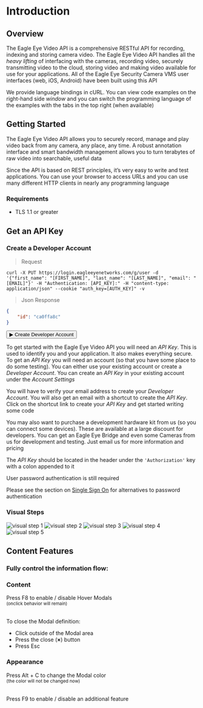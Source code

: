# Introduction

<!--===================================================================-->
## Overview
<!--===================================================================-->

The Eagle Eye Video API is a comprehensive RESTful API for recording, indexing and storing camera video. The Eagle Eye Video API handles all the *heavy lifting* of interfacing with the cameras, recording video, securely transmitting video to the cloud, storing video and making video available for use for your applications. All of the Eagle Eye Security Camera VMS user interfaces (web, iOS, Android) have been built using this API

We provide language bindings in cURL. You can view code examples on the right-hand side *window* and you can switch the programming language of the examples with the tabs in the top right (when available)

<!--===================================================================-->
## Getting Started
<!--===================================================================-->

The Eagle Eye Video API allows you to securely record, manage and play video back from any camera, any place, any time. A robust annotation interface and smart bandwidth management allows you to turn terabytes of raw video into searchable, useful data

Since the API is based on REST principles, it’s very easy to write and test applications. You can use your browser to access URLs and you can use many different HTTP clients in nearly any programming language

### Requirements

  - TLS 1.1 or greater

<!--===================================================================-->
## Get an API Key
<!--===================================================================-->

### Create a Developer Account

> Request

```shell
curl -X PUT https://login.eagleeyenetworks.com/g/user -d '{"first_name": "[FIRST_NAME]", "last_name": "[LAST_NAME]", "email": "[EMAIL]"}' -H "Authentication: [API_KEY]:" -H "content-type: application/json" --cookie "auth_key=[AUTH_KEY]" -v
```

> Json Response

```json
{
    "id": "ca0ffa8c"
}
```

<aside><form action="https://login.eagleeyenetworks.com/api_signup.html"><button>&#9654; Create Developer Account</button></form></aside>

To get started with the Eagle Eye Video API you will need an *API Key*. This is used to identify you and your application. It also makes everything secure. To get an *API Key* you will need an account (so that you have some place to do some testing). You can either use your existing account or create a *Developer Account*. You can create an *API Key* in your existing account under the *Account Settings*

You will have to verify your email address to create your *Developer Account*. You will also get an email with a shortcut to create the *API Key*. Click on the shortcut link to create your *API Key* and get started writing some code

You may also want to purchase a development hardware kit from us (so you can connect some devices). These are available at a large discount for developers. You can get an Eagle Eye <a class="definition" onclick="openModal('DOT-Bridge')">Bridge</a> and even some <a class="definition" onclick="openModal('DOT-Camera')">Cameras</a> from us for development and testing. Just email us for more information and pricing

<!-- TODO: Maybe provide a contact email address for the sales department -->

The *API Key* should be located in the header under the `'Authorization'` key with a colon appended to it

<aside class="notice">User password authentication is still required</aside>

Please see the section on [Single Sign On](#single-sign-on) for alternatives to password authentication

### Visual Steps

![visual step 1](introduction/apikey_1.png "Step 1")
![visual step 2](introduction/apikey_2.png "Step 2")
![visual step 3](introduction/apikey_3.png "Step 3")
![visual step 4](introduction/apikey_4.png "Step 4")
![visual step 5](introduction/apikey_5.png "Step 5")

<!--===================================================================-->
## Content Features
<!--===================================================================-->

### Fully control the information flow:

### Content

Press <key>F8</key> to enable / disable <a class="definition" onclick="openModal('DOT-Hover-Modals')">Hover Modals</a><br>
<small>(onclick behavior will remain)</small><br><br>

To close the Modal definition:

  - Click outside of the Modal area
  - Press the close (**&times;**) button
  - Press <key>Esc</key>

### Appearance

Press <a class="definition" onclick="customModal(colorTitle, colorMsg)"><key>Alt</key> + <key>C</key></a> to change the Modal color<br>
<small>(the color will not be changed now)</small><br><br>

Press <key>F9</key> to enable / disable an additional feature
